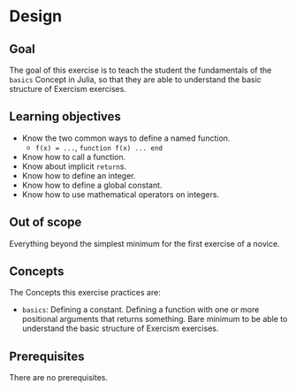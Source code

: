 # Design

## Goal

The goal of this exercise is to teach the student the fundamentals of the `basics` Concept in Julia, so that they are able to understand the basic structure of Exercism exercises.

## Learning objectives

- Know the two common ways to define a named function.
  - `f(x) = ...`, `function f(x) ... end`
- Know how to call a function.
- Know about implicit `return`s.
- Know how to define an integer.
- Know how to define a global constant.
- Know how to use mathematical operators on integers.

## Out of scope

Everything beyond the simplest minimum for the first exercise of a novice.

## Concepts

The Concepts this exercise practices are:

- `basics`: Defining a constant. Defining a function with one or more positional arguments that returns something. Bare minimum to be able to understand the basic structure of Exercism exercises.

## Prerequisites

There are no prerequisites.
